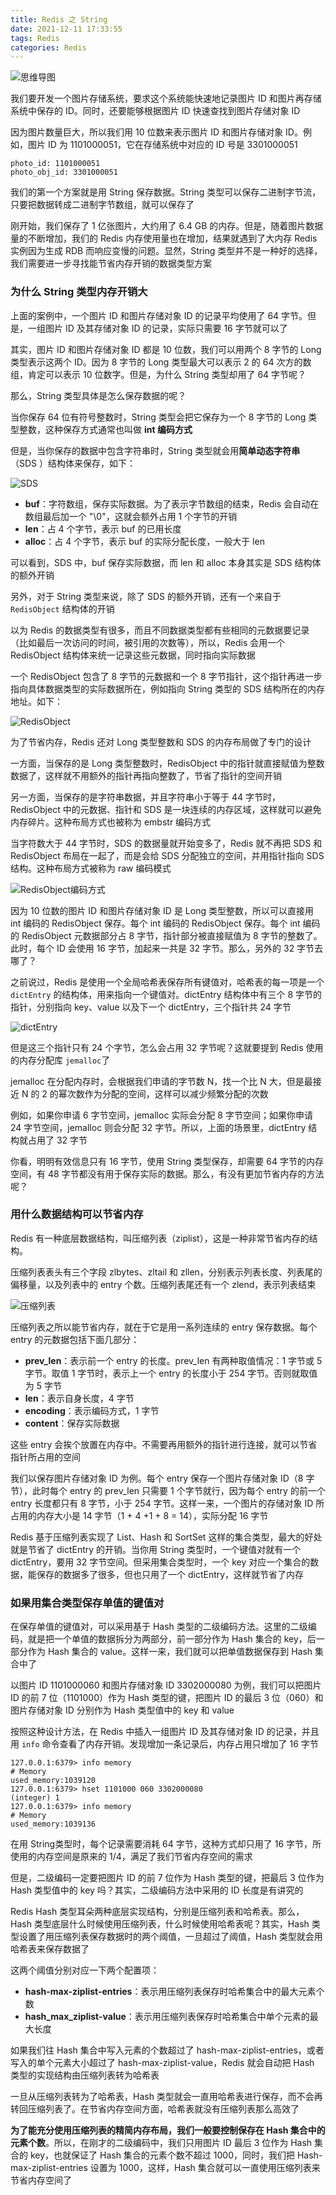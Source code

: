 ```yaml
---
title: Redis 之 String
date: 2021-12-11 17:33:55
tags: Redis
categories: Redis
---
```


![思维导图](Redis-之-String/思维导图.png)



我们要开发一个图片存储系统，要求这个系统能快速地记录图片 ID 和图片再存储系统中保存的 ID。同时，还要能够根据图片 ID 快速查找到图片存储对象 ID



因为图片数量巨大，所以我们用 10 位数来表示图片 ID 和图片存储对象 ID。例如，图片 ID 为 1101000051，它在存储系统中对应的 ID 号是 3301000051



```shell
photo_id: 1101000051
photo_obj_id: 3301000051
```



我们的第一个方案就是用 String 保存数据。String 类型可以保存二进制字节流，只要把数据转成二进制字节数组，就可以保存了



刚开始，我们保存了 1 亿张图片，大约用了 6.4 GB 的内存。但是，随着图片数据量的不断增加，我们的 Redis 内存使用量也在增加，结果就遇到了大内存 Redis 实例因为生成 RDB 而响应变慢的问题。显然，String 类型并不是一种好的选择，我们需要进一步寻找能节省内存开销的数据类型方案



### 为什么 String 类型内存开销大



上面的案例中，一个图片 ID 和图片存储对象 ID 的记录平均使用了 64 字节。但是，一组图片 ID 及其存储对象 ID 的记录，实际只需要 16 字节就可以了



其实，图片 ID 和图片存储对象 ID 都是 10 位数，我们可以用两个 8 字节的 Long 类型表示这两个 ID。因为 8 字节的 Long 类型最大可以表示 2 的 64 次方的数组，肯定可以表示 10 位数字。但是，为什么 String 类型却用了 64 字节呢？



那么，String 类型具体是怎么保存数据的呢？



当你保存 64 位有符号整数时，String 类型会把它保存为一个 8 字节的 Long 类型整数，这种保存方式通常也叫做 **int 编码方式**



但是，当你保存的数据中包含字符串时，String 类型就会用**简单动态字符串**（SDS ）结构体来保存，如下：



![SDS](Redis-之-String/SDS.png)



- **buf**：字符数组，保存实际数据。为了表示字节数组的结束，Redis 会自动在数组最后加一个 "\0"，这就会额外占用 1 个字节的开销
- **len**：占 4 个字节，表示 buf 的已用长度
- **alloc**：占 4 个字节，表示 buf 的实际分配长度，一般大于 len



可以看到，SDS 中，buf 保存实际数据，而 len 和 alloc 本身其实是 SDS 结构体的额外开销



另外，对于 String 类型来说，除了 SDS 的额外开销，还有一个来自于 `RedisObject` 结构体的开销



以为 Redis 的数据类型有很多，而且不同数据类型都有些相同的元数据要记录（比如最后一次访问的时间，被引用的次数等），所以，Redis 会用一个 RedisObject 结构体来统一记录这些元数据，同时指向实际数据



一个 RedisObject 包含了 8 字节的元数据和一个 8 字节指针，这个指针再进一步指向具体数据类型的实际数据所在，例如指向 String 类型的 SDS 结构所在的内存地址。如下：



![RedisObject](Redis-之-String/RedisObject.png)



为了节省内存，Redis 还对 Long 类型整数和 SDS 的内存布局做了专门的设计



一方面，当保存的是 Long 类型整数时，RedisObject 中的指针就直接赋值为整数数据了，这样就不用额外的指针再指向整数了，节省了指针的空间开销



另一方面，当保存的是字符串数据，并且字符串小于等于 44 字节时，RedisObject 中的元数据、指针和 SDS 是一块连续的内存区域，这样就可以避免内存碎片。这种布局方式也被称为 embstr 编码方式



当字符数大于 44 字节时，SDS 的数据量就开始变多了，Redis 就不再把 SDS 和 RedisObject 布局在一起了，而是会给 SDS 分配独立的空间，并用指针指向 SDS 结构。这种布局方式被称为 raw 编码模式



![RedisObject编码方式](Redis-之-String/RedisObject编码方式.png)



因为 10 位数的图片 ID 和图片存储对象 ID 是 Long 类型整数，所以可以直接用 int 编码的 RedisObject 保存。每个 int 编码的 RedisObject 保存。每个 int 编码的 RedisObject 元数据部分占 8 字节，指针部分被直接赋值为 8 字节的整数了。此时，每个 ID 会使用 16 字节，加起来一共是 32 字节。那么，另外的 32 字节去哪了？



之前说过，Redis 是使用一个全局哈希表保存所有键值对，哈希表的每一项是一个 `dictEntry` 的结构体，用来指向一个键值对。dictEntry 结构体中有三个 8 字节的指针，分别指向 key、value 以及下一个 dictEntry，三个指针共 24 字节



![dictEntry](Redis-之-String/dictEntry.png)



但是这三个指针只有 24 个字节，怎么会占用 32 字节呢？这就要提到 Redis 使用的内存分配库 `jemalloc`了



jemalloc 在分配内存时，会根据我们申请的字节数 N，找一个比 N 大，但是最接近 N 的 2 的幂次数作为分配的空间，这样可以减少频繁分配的次数



例如，如果你申请 6 字节空间，jemalloc 实际会分配 8 字节空间；如果你申请 24 字节空间，jemalloc 则会分配 32 字节。所以，上面的场景里，dictEntry 结构就占用了 32 字节



你看，明明有效信息只有 16 字节，使用 String 类型保存，却需要 64 字节的内存空间，有 48 字节都没有用于保存实际的数据。那么，有没有更加节省内存的方法呢？



### 用什么数据结构可以节省内存



Redis 有一种底层数据结构，叫压缩列表（ziplist），这是一种非常节省内存的结构。



压缩列表表头有三个字段 zlbytes、zltail 和 zllen，分别表示列表长度、列表尾的偏移量，以及列表中的 entry 个数。压缩列表尾还有一个 zlend，表示列表结束



![压缩列表](Redis-之-String/压缩列表.png)



压缩列表之所以能节省内存，就在于它是用一系列连续的 entry 保存数据。每个 entry 的元数据包括下面几部分：



- **prev_len**：表示前一个 entry 的长度。prev_len 有两种取值情况：1 字节或 5 字节。取值 1 字节时，表示上一个 entry 的长度小于 254 字节。否则就取值为 5 字节
- **len**：表示自身长度，4 字节
- **encoding**：表示编码方式，1 字节
- **content**：保存实际数据



这些 entry 会挨个放置在内存中。不需要再用额外的指针进行连接，就可以节省指针所占用的空间



我们以保存图片存储对象 ID 为例。每个 entry 保存一个图片存储对象 ID（8 字节），此时每个 entry 的 prev_len 只需要 1 个字节就行，因为每个 entry 的前一个 entry 长度都只有 8 字节，小于 254 字节。这样一来，一个图片的存储对象 ID 所占用的内存大小是 14 字节（1 + 4 +1 + 8 = 14），实际分配 16 字节



Redis 基于压缩列表实现了 List、Hash 和 SortSet 这样的集合类型，最大的好处就是节省了 dictEntry 的开销。当你用 String 类型时，一个键值对就有一个 dictEntry，要用 32 字节空间。但采用集合类型时，一个 key 对应一个集合的数据，能保存的数据多了很多，但也只用了一个 dictEntry，这样就节省了内存



### 如果用集合类型保存单值的键值对



在保存单值的键值对，可以采用基于 Hash 类型的二级编码方法。这里的二级编码，就是把一个单值的数据拆分为两部分，前一部分作为 Hash 集合的 key，后一部分作为 Hash 集合的 value。这样一来，我们就可以把单值数据保存到 Hash 集合中了



以图片 ID 1101000060 和图片存储对象 ID 3302000080 为例，我们可以把图片 ID 的前 7 位（1101000）作为 Hash 类型的键，把图片 ID 的最后 3 位（060）和图片存储对象 ID 分别作为 Hash 类型值中的 key 和 value



按照这种设计方法，在 Redis 中插入一组图片 ID 及其存储对象 ID 的记录，并且用 `info` 命令查看了内存开销。发现增加一条记录后，内存占用只增加了 16 字节



```shell
127.0.0.1:6379> info memory
# Memory
used_memory:1039120
127.0.0.1:6379> hset 1101000 060 3302000080
(integer) 1
127.0.0.1:6379> info memory
# Memory
used_memory:1039136
```



在用 String类型时，每个记录需要消耗 64 字节，这种方式却只用了 16 字节，所使用的内存空间是原来的 1/4，满足了我们节省内存空间的需求



但是，二级编码一定要把图片 ID 的前 7 位作为 Hash 类型的键，把最后 3 位作为 Hash 类型值中的 key 吗？其实，二级编码方法中采用的 ID 长度是有讲究的



Redis Hash 类型耳朵两种底层实现结构，分别是压缩列表和哈希表。那么，Hash 类型底层什么时候使用压缩列表，什么时候使用哈希表呢？其实，Hash 类型设置了用压缩列表保存数据时的两个阈值，一旦超过了阈值，Hash 类型就会用哈希表来保存数据了



这两个阈值分别对应一下两个配置项：



- **hash-max-ziplist-entries**：表示用压缩列表保存时哈希集合中的最大元素个数
- **hash_max_ziplist-value**：表示用压缩列表保存时哈希集合中单个元素的最大长度



如果我们往 Hash 集合中写入元素的个数超过了 hash-max-ziplist-entries，或者写入的单个元素大小超过了 hash-max-ziplist-value，Redis 就会自动把 Hash 类型的实现结构由压缩列表转为哈希表



一旦从压缩列表转为了哈希表，Hash 类型就会一直用哈希表进行保存，而不会再转回压缩列表了。在节省内存空间方面，哈希表就没有压缩列表那么高效了



**为了能充分使用压缩列表的精简内存布局，我们一般要控制保存在 Hash 集合中的元素个数**。所以，在刚才的二级编码中，我们只用图片 ID 最后 3 位作为 Hash 集合的 key，也就保证了 Hash 集合的元素个数不超过 1000，同时，我们把 Hash-max-ziplist-entries 设置为 1000，这样，Hash 集合就可以一直使用压缩列表来节省内存空间了